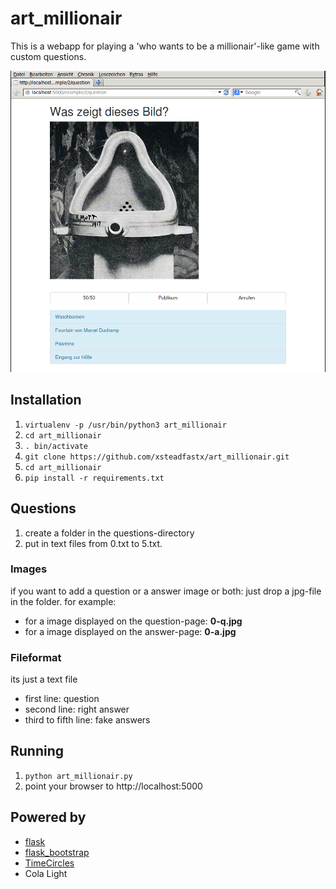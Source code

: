 art_millionair
==============

This is a webapp for playing a 'who wants to be a millionair'-like game with custom questions. 

![Screenshot](screenshot.png)

## Installation ##
1. `virtualenv -p /usr/bin/python3 art_millionair`
2. `cd art_millionair`
3. `. bin/activate`
4. `git clone https://github.com/xsteadfastx/art_millionair.git`
5. `cd art_millionair`
6. `pip install -r requirements.txt`

## Questions ##
1. create a folder in the questions-directory
2. put in text files from 0.txt to 5.txt.

### Images ###
if you want to add a question or a answer image or both: just drop a jpg-file in the folder. for example:
- for a image displayed on the question-page: **0-q.jpg**
- for a image displayed on the answer-page: **0-a.jpg**

### Fileformat ###
its just a text file
- first line: question
- second line: right answer
- third to fifth line: fake answers

## Running ##
1. `python art_millionair.py`
2. point your browser to http://localhost:5000

## Powered by ##
- [flask](http://flask.pocoo.org/)
- [flask_bootstrap](https://github.com/mbr/flask-bootstrap)
- [TimeCircles](https://github.com/wimbarelds/TimeCircles)
- Cola Light
